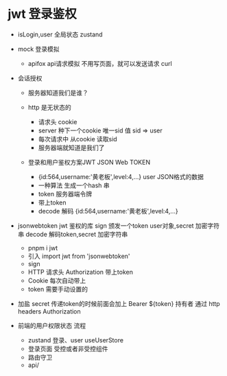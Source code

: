 # jwt 登录鉴权
- isLogin,user 全局状态 zustand
- mock 登录模拟
    - apifox api请求模拟
    不用写页面，就可以发送请求
    curl

- 会话授权
    - 服务器知道我们是谁？
    - http 是无状态的
        - 请求头 cookie
        - server 种下一个cookie 唯一sid 值  sid => user
        - 每次请求中 从cookie 读取sid 
        - 服务器端就知道是我们了

    - 登录和用户鉴权方案JWT JSON Web TOKEN
        - {id:564,username:'黄老板',level:4,...} user JSON格式的数据
        - 一种算法 生成一个hash 串
        - token 服务器端令牌
        - 带上token 
        - decode 解码
            {id:564,username:'黄老板',level:4,...}
- jsonwebtoken
    jwt 鉴权的库
    sign 颁发一个token user对象,secret 加密字符串
    decode  解码token,secret 加密字符串  
    - pnpm i jwt
    - 引入 import jwt from 'jsonwebtoken'
    - sign
    - HTTP 请求头 Authorization 带上token
    - Cookie 每次自动带上
    - token 需要手动设置的

- 加盐
    secret
    传递token的时候前面会加上 Bearer ${token} 持有者
    通过 http headers Authorization

- 前端的用户权限状态 流程
    - zustand
        登录、user useUserStore
    - 登录页面
        受控或者非受控组件
    - 路由守卫
    - api/